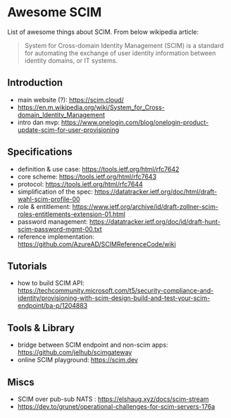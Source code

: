 Awesome SCIM
============

List of awesome things about SCIM.
From below wikipedia article:
 > System for Cross-domain Identity Management (SCIM) is a standard for automating the exchange of user identity information between identity domains, or IT systems. 

## Introduction
- main website (?): https://scim.cloud/
- https://en.m.wikipedia.org/wiki/System_for_Cross-domain_Identity_Management
- intro dan mvp: https://www.onelogin.com/blog/onelogin-product-update-scim-for-user-provisioning

## Specifications
- definition & use case: https://tools.ietf.org/html/rfc7642
- core scheme: https://tools.ietf.org/html/rfc7643
- protocol: https://tools.ietf.org/html/rfc7644
- simplification of the spec: https://datatracker.ietf.org/doc/html/draft-wahl-scim-profile-00
- role & entitlement: https://www.ietf.org/archive/id/draft-zollner-scim-roles-entitlements-extension-01.html
- password management: https://datatracker.ietf.org/doc/id/draft-hunt-scim-password-mgmt-00.txt
- reference implementation: https://github.com/AzureAD/SCIMReferenceCode/wiki

## Tutorials
- how to build SCIM API: https://techcommunity.microsoft.com/t5/security-compliance-and-identity/provisioning-with-scim-design-build-and-test-your-scim-endpoint/ba-p/1204883

## Tools & Library
- bridge between SCIM endpoint and non-scim apps: https://github.com/jelhub/scimgateway
- online SCIM playground: https://scim.dev

## Miscs
- SCIM over pub-sub NATS : https://elshaug.xyz/docs/scim-stream
- https://dev.to/grunet/operational-challenges-for-scim-servers-176a




